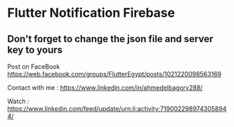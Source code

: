 # Flutter Notification Firebase

## Don't forget to change the json file and server key to yours

Post on FaceBook https://web.facebook.com/groups/FlutterEgypt/posts/1021220098563169

Contact with me : https://www.linkedin.com/in/ahmedelbagory288/

Watch : https://www.linkedin.com/feed/update/urn:li:activity:7190022989743058944/
